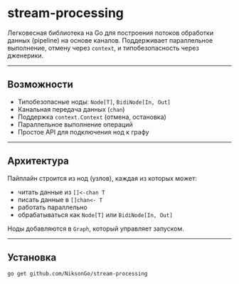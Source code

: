 # stream-processing

Легковесная библиотека на Go для построения потоков обработки данных (pipeline) на основе каналов. Поддерживает параллельное выполнение, отмену через `context`, и типобезопасность через дженерики.

---

## Возможности

- Типобезопасные ноды: `Node[T]`, `BidiNode[In, Out]`
- Канальная передача данных (`chan`)
- Поддержка `context.Context` (отмена, остановка)
- Параллельное выполнение операций
- Простое API для подключения нод к графу

---

## Архитектура

Пайплайн строится из нод (узлов), каждая из которых может:
- читать данные из `[]<-chan T`
- писать данные в `[]chan<- T`
- работать параллельно
- обрабатываться как `Node[T]` или `BidiNode[In, Out]`

Ноды добавляются в `Graph`, который управляет запуском.

---

## Установка

```bash
go get github.com/NiksonGo/stream-processing
